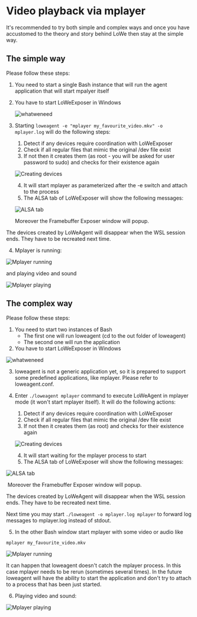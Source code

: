 # Video playback via mplayer

It's recommended to try both simple and complex ways and once you have accustomed to the theory and story behind LoWe then stay at the simple way.

## The simple way

Please follow these steps:

1. You need to start a single Bash instance that will run the agent application that will start mpalyer itself

2. You have to start LoWeExposer in Windows

   ![whatweneed](img/mplayer/01_whatweneedsimple.jpg "Starting needed programs")

3. Starting ```loweagent -e "mplayer my_favourite_video.mkv" -o mplayer.log``` will do the following steps:

   1. Detect if any devices require coordination with LoWeExposer
   2. Check if all regular files that mimic the original /dev file exist
   3. If not then it creates them (as root - you will be asked for user password to sudo) and checks for their existence again 

   ![Creating devices](img/mplayer/02_credevs.jpg "Creating devices")

   4. It will start mplayer as parameterized after the -e switch and attach to the process
   5. The ALSA tab of LoWeExposer will show the following messages:

   ![ALSA tab](img/mplayer/03_alsacheck.jpg "ALSA check")

   Moreover the Framebuffer Exposer window will popup.

The devices created by LoWeAgent will disappear when the WSL session ends. They have to be recreated next time.

4. Mplayer is running:

![Mplayer running](img/mplayer/04_mplayer.jpg "Mplayer running")

and playing video and sound

![Mplayer playing](img/mplayer/05_running.jpg "Mplayer playing")





## The complex way

Please follow these steps:

1. You need to start two instances of Bash
   - The first one will run loweagent  (cd to the out folder of loweagent)
   - The second one will run the application
2. You have to start LoWeExposer in Windows

![whatweneed](img/mplayer/01_whatweneed.jpg "Starting needed programs")

3. loweagent is not a generic application yet, so it is prepared to support some predefined applications, like mplayer. Please refer to loweagent.conf.

4. Enter ```./loweagent mplayer``` command to execute LoWeAgent in mplayer mode (it won't start mplayer itself). It will do the following actions:

   1. Detect if any devices require coordination with LoWeExposer
   2. Check if all regular files that mimic the original /dev file exist
   3. If not then it creates them (as root) and checks for their existence again 

   ![Creating devices](img/mplayer/02_credevs.jpg "Creating devices")

   4. It will start waiting for the mplayer process to start
   5. The ALSA tab of LoWeExposer will show the following messages:

![ALSA tab](img/mplayer/03_alsacheck.jpg "ALSA check")

​		Moreover the Framebuffer Exposer window will popup.

The devices created by LoWeAgent will disappear when the WSL session ends. They have to be recreated next time.

Next time you may start   ```./loweagent -o mplayer.log mplayer``` to forward log messages to mplayer.log instead of stdout.

5. In the other Bash window start mplayer with some video or audio like 

```mplayer my_favourite_video.mkv  ```

![Mplayer running](img/mplayer/04_mplayer.jpg "Mplayer running")

It can happen that loweagent doesn't catch the mplayer process. In this case mplayer needs to be rerun (sometimes several times). In the future loweagent will have the ability to start the application and don't try to attach to a process that has been just started.

6. Playing video and sound:

![Mplayer playing](img/mplayer/05_running.jpg "Mplayer playing")


